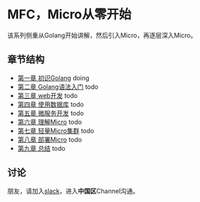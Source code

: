 # MFC，Micro从零开始

该系列侧重从Golang开始讲解，然后引入Micro，再逐层深入Micro。

## 章节结构

- [第一章 初识Golang][第一章] doing
- [第二章 Golang语法入门][第二章] todo
- [第三章 web开发][第三章] todo
- [第四章 使用数据库][第四章] todo
- [第五章 微服务开发][第五章] todo
- [第六章 理解Micro][第六章] todo
- [第七章 轻量Micro集群][第七章] todo
- [第八章 部署Micro][第八章] todo
- [第九章 总结][第九章] todo

## 讨论

朋友，请加入[slack](http://slack.micro.mu/)，进入**中国区**Channel沟通。

[第一章]: ./01.初识Golang
[第二章]: ./02.Golang语法入门
[第三章]: ./03.web开发
[第四章]: ./04.使用数据库
[第五章]: ./05.微服务开发
[第六章]: ./06.理解Micro
[第七章]: ./07.轻量Micro集群
[第八章]: ./08.部署Micro
[第九章]: ./09.总结